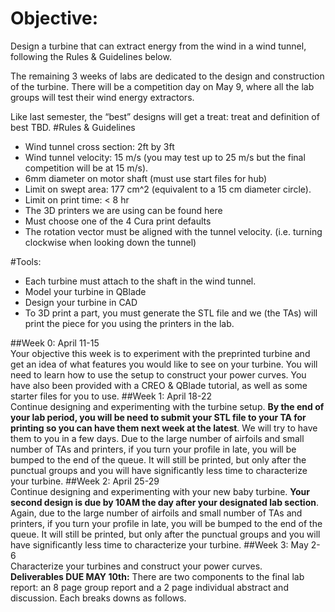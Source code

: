 # Objective:
Design a turbine that can extract energy from the wind in a wind tunnel, following the Rules & Guidelines below.   

The remaining 3 weeks of labs are dedicated to the design and construction of the turbine. There will be a competition day on May 9, where all the lab groups will test their wind energy extractors.   

Like last semester, the “best” designs will get a treat: treat and definition of best TBD. 
#Rules & Guidelines  

-	Wind tunnel cross section: 2ft by 3ft  
-	Wind tunnel velocity: 15 m/s (you may test up to 25 m/s but the final competition will be at 15 m/s).  
-	6mm diameter on motor shaft (must use start files for hub)  
-	Limit on swept area: 177 cm^2 (equivalent to a 15 cm diameter circle).    
-	Limit on print time: < 8 hr  
-	The 3D printers we are using can be found here   
-	Must choose one of the 4 Cura print defaults  
-	The rotation vector must be aligned with the tunnel velocity. (i.e. turning clockwise when looking down the tunnel)  

#Tools:
-	Each turbine must attach to the shaft in the wind tunnel.   
-	Model your turbine in QBlade  
-	Design your turbine in CAD   
-	To 3D print a part, you must generate the STL file and we (the TAs) will print the piece for you using the printers in the lab.   

##Week 0: April 11-15  
Your objective this week is to experiment with the preprinted turbine and get an idea of what features you would like to see on your turbine.  You will need to learn how to use the setup to construct your power curves. You have also been provided with a CREO & QBlade tutorial, as well as some starter files for you to use. 
##Week 1: April 18-22  
Continue designing and experimenting with the turbine setup. **By the end of your  lab period, you will be need to submit your STL file to your TA for printing so you can have them next week at the latest**.  We will try to have them to you in a few days.  Due to the large number of airfoils and small number of TAs and printers, if you turn your profile in late, you will be bumped to the end of the queue. It will still be printed, but only after the punctual groups and you will have significantly less time to characterize your turbine.
##Week 2: April 25-29  
Continue designing and experimenting with your new baby turbine. **Your second design is due by 10AM the day after your designated lab section**. Again, due to the large number of airfoils and small number of TAs and printers, if you turn your profile in late, you will be bumped to the end of the queue. It will still be printed, but only after the punctual groups and you will have significantly less time to characterize your turbine.
##Week 3: May 2-6  
Characterize your turbines and construct your power curves.  
**Deliverables DUE MAY 10th:** There are two components to the final lab report: an 8 page group report and a 2 page individual abstract and discussion. Each breaks downs as follows.
